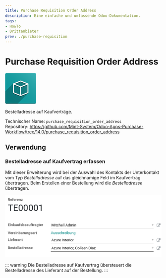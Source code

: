 ```yaml
---
title: Purchase Requisition Order Address
description: Eine einfache und umfassende Odoo-Dokumentation.
tags:
- HowTo
- Drittanbieter
prev: ./purchase-requisition
---
```

# Purchase Requisition Order Address
![icon_oms_box](attachments/icon_oms_box.png)

Bestelladresse auf Kaufverträge.

Technischer Name: `purchase_requisition_order_address`\
Repository: <https://github.com/Mint-System/Odoo-Apps-Purchase-Workflow/tree/14.0/purchase_requisition_order_address>

## Verwendung

### Bestelladresse auf Kaufvertrag erfassen

Mit dieser Erweiterung wird bei der Auswahl des Kontakts der Unterkontakt vom Typ *Bestelladresse* auf das gleichnamige Feld im Kaufvertrag übertragen. Beim Erstellen einer Bestellung wird die *Bestelladresse* übertragen.

![](attachments/Purchase%20Requisition%20Order%20Address.png)

::: warning
Die Bestelladresse auf Kaufvertrag übersteuert die Bestelladresse des Lieferant auf der Bestellung.
:::